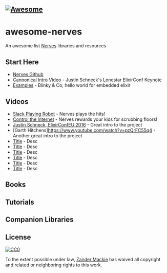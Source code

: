 [![Awesome](https://cdn.rawgit.com/sindresorhus/awesome/d7305f38d29fed78fa85652e3a63e154dd8e8829/media/badge.svg)](https://github.com/sindresorhus/awesome)
---
# awesome-nerves

An awesome list [Nerves](http://nerves-project.org/) libraries and resources

## Start Here
 - [Nerves Github](https://github.com/nerves-project)
 - [Cannonical Intro Video](https://youtu.be/pVHhmqYozOM?list=PLzBBtNlH89Z4FkEqp3vFMfne1dUreF7Gp) - Justin Schneck's Lonestar ElixirConf Keynote
 - [Examples](https://github.com/nerves-project/nerves-examples) - Blinky & Co; hello world for embedded elixir

## Videos
- [Slack Playing Robot](https://www.youtube.com/watch?v=-MzJ-HxRcVI) - Nerves plays the hits!
- [Control the Internet](https://www.youtube.com/watch?v=cznxe3TCevk) - Nerves rewards your kids for scrubbing floors!
- [Justin Schneck, ElixirConfEU 2016](https://www.youtube.com/watch?v=18-g0ODfgg) - Great intro to the project
- [Garth Hitchens]https://www.youtube.com/watch?v=pzQrFC55q4 - Another great intro to the project
- [Title](https://www.youtube.com/watch?v=JYHzxIh_Yc) - Desc
- [Title](https://www.youtube.com/watch?v=MVL4275Zog) - Desc
- [Title](https://www.youtube.com/watch?v=Q_P9m4JzlQ) - Desc
- [Title](https://www.youtube.com/watch?v=sRVThYE6to) - Desc
- [Title](https://www.youtube.com/watch?v=VHhmqYozOM) - Desc
- [Title](https://www.youtube.com/watch?v=bPbulimWLk) - Desc


## Books

## Tutorials

## Companion Libraries



## License

[![CC0](http://mirrors.creativecommons.org/presskit/buttons/88x31/svg/cc-zero.svg)](https://creativecommons.org/publicdomain/zero/1.0/)

To the extent possible under law, [Zander Mackie](http://zandermackie.com) has waived all copyright and related or neighboring rights to this work.

